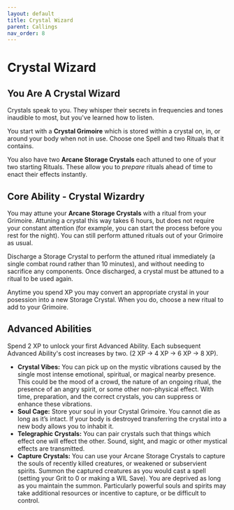 ```yaml
---
layout: default
title: Crystal Wizard
parent: Callings
nav_order: 8
---
```


# Crystal Wizard

## You Are A Crystal Wizard

Crystals speak to you. They whisper their secrets in frequencies and tones inaudible to most, but you've learned how to listen. 

You start with a **Crystal Grimoire** which is stored within a crystal on, in, or around your body when not in use. Choose one Spell and two Rituals that it contains.

You also have two **Arcane Storage Crystals** each attuned to one of your two starting Rituals. These allow you to *prepare* rituals ahead of time to enact their effects instantly.

## Core Ability -  Crystal Wizardry

You may attune your **Arcane Storage Crystals** with a ritual from your Grimoire. Attuning a crystal this way takes 6 hours, but does not require your constant attention (for example, you can start the process before you rest for the night). You can still perform attuned rituals out of your Grimoire as usual.

Discharge a Storage Crystal to perform the attuned ritual immediately (a single combat round rather than 10 minutes), and without needing to sacrifice any components. Once discharged, a crystal must be attuned to a ritual to be used again.

Anytime you spend XP you may convert an appropriate crystal in your posession into a new Storage Crystal. When you do, choose a new ritual to add to your Grimoire.

## Advanced Abilities

Spend 2 XP to unlock your first Advanced Ability. Each subsequent Advanced Ability's cost increases by two. (2 XP → 4 XP → 6 XP → 8 XP).

* **Crystal Vibes:** You can pick up on the mystic vibrations caused by the single most intense emotional, spiritual, or magical nearby presence. This could be the mood of a crowd, the nature of an ongoing ritual, the presence of an angry spirit, or some other non-physical effect. With time, preparation, and the correct crystals, you can suppress or enhance these vibrations.
* **Soul Cage:** Store your soul in your Crystal Grimoire. You cannot die as long as it’s intact. If your body is destroyed transferring the crystal into a new body allows you to inhabit it.
* **Telegraphic Crystals:** You can pair crystals such that things which effect one will effect the other. Sound, sight, and magic or other mystical effects are transmitted.
* **Capture Crystals:** You can use your Arcane Storage Crystals to capture the souls of recently killed creatures, or weakened or subservient spirits. Summon the captured creatures as you would cast a spell (setting your Grit to 0 or making a WIL Save). You are deprived as long as you maintain the summon. Particularly powerful souls and spirits may take additional resources or incentive to capture, or be difficult to control.